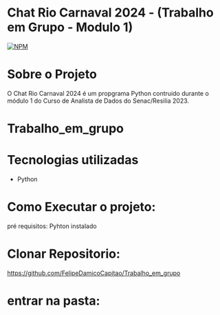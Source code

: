 # Chat Rio Carnaval 2024 - (Trabalho em Grupo - Modulo 1)
[![NPM](https://img.shields.io/npm/l/react)](https://github.com/FelipeDamicoCapitao/Trabalho_em_grupo/blob/main/LICENSE)

# Sobre o Projeto
 O Chat Rio Carnaval 2024 é um propgrama Python contruido durante o módulo 1 do Curso de Analista de Dados do Senac/Resilia 2023.


# Trabalho_em_grupo

# Tecnologias utilizadas
 - Python

# Como Executar o projeto:

  pré requisitos: Pyhton instalado

  # Clonar Repositorio:
  https://github.com/FelipeDamicoCapitao/Trabalho_em_grupo

  # entrar na pasta:

